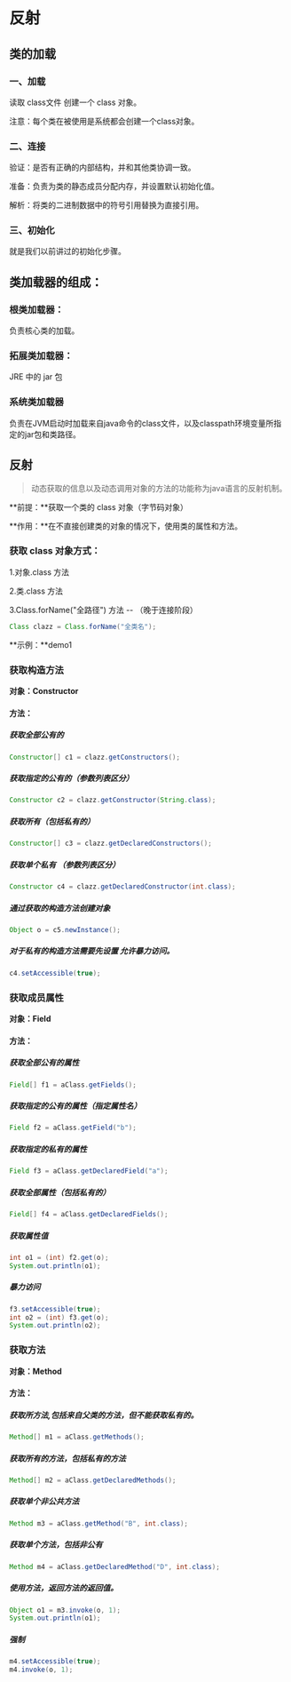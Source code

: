 # 反射

## 类的加载



### 一、加载

读取 class文件 创建一个 class 对象。

注意：每个类在被使用是系统都会创建一个class对象。



### 二、连接

验证：是否有正确的内部结构，并和其他类协调一致。

准备：负责为类的静态成员分配内存，并设置默认初始化值。 

解析：将类的二进制数据中的符号引用替换为直接引用。



### 三、初始化

就是我们以前讲过的初始化步骤。 



## 类加载器的组成：

### 根类加载器：

负责核心类的加载。



### 拓展类加载器：

JRE 中的 jar 包



### 系统类加载器

负责在JVM启动时加载来自java命令的class文件，以及classpath环境变量所指定的jar包和类路径。 



## 反射

> 动态获取的信息以及动态调用对象的方法的功能称为java语言的反射机制。



**前提：**获取一个类的 class 对象（字节码对象）

**作用：**在不直接创建类的对象的情况下，使用类的属性和方法。



### 获取 class 对象方式：

1.对象.class 方法

2.类.class 方法

3.Class.forName("全路径") 方法 -- （晚于连接阶段）

```java
Class clazz = Class.forName("全类名");
```

**示例：**demo1



### 获取构造方法

**对象：Constructor**



#### 方法：

##### 获取全部公有的

```java
Constructor[] c1 = clazz.getConstructors();
```



##### 获取指定的公有的（参数列表区分）

```java
Constructor c2 = clazz.getConstructor(String.class);
```



##### 获取所有（包括私有的）

```java
Constructor[] c3 = clazz.getDeclaredConstructors();
```



##### 获取单个私有 （参数列表区分）

```java
Constructor c4 = clazz.getDeclaredConstructor(int.class);
```



##### 通过获取的构造方法创建对象

```java
Object o = c5.newInstance();
```



##### 对于私有的构造方法需要先设置 允许暴力访问。

```java
c4.setAccessible(true);
```



### 获取成员属性

**对象：Field**



#### 方法：

##### 获取全部公有的属性

```java
Field[] f1 = aClass.getFields();
```



##### 获取指定的公有的属性（指定属性名）

```java
Field f2 = aClass.getField("b");
```



##### 获取指定的私有的属性

```java
Field f3 = aClass.getDeclaredField("a");
```



##### 获取全部属性（包括私有的）

```java
Field[] f4 = aClass.getDeclaredFields();
```



##### 获取属性值

```java
int o1 = (int) f2.get(o);
System.out.println(o1);
```



##### 暴力访问

```java
f3.setAccessible(true);
int o2 = (int) f3.get(o);
System.out.println(o2);
```



### 获取方法

**对象：Method**



#### 方法：

##### 获取所方法,包括来自父类的方法，但不能获取私有的。 

```java
Method[] m1 = aClass.getMethods();
```



##### 获取所有的方法，包括私有的方法

```java
Method[] m2 = aClass.getDeclaredMethods();
```



##### 获取单个非公共方法

```java
Method m3 = aClass.getMethod("B", int.class);
```



##### 获取单个方法，包括非公有

```java
Method m4 = aClass.getDeclaredMethod("D", int.class);
```



##### 使用方法，返回方法的返回值。

```java
Object o1 = m3.invoke(o, 1);
System.out.println(o1);
```



##### 强制

```java
m4.setAccessible(true);
m4.invoke(o, 1);
```



















